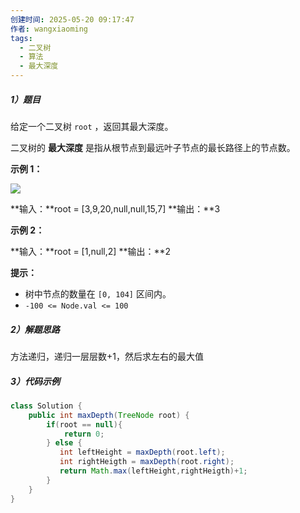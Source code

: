 ```yaml
---
创建时间: 2025-05-20 09:17:47
作者: wangxiaoming
tags:
  - 二叉树
  - 算法
  - 最大深度
---
```

##### 1）题目

给定一个二叉树 `root` ，返回其最大深度。

二叉树的 **最大深度** 是指从根节点到最远叶子节点的最长路径上的节点数。

**示例 1：**

![](https://assets.leetcode.com/uploads/2020/11/26/tmp-tree.jpg)

**输入：**root = [3,9,20,null,null,15,7]
**输出：**3

**示例 2：**

**输入：**root = [1,null,2]
**输出：**2

**提示：**

- 树中节点的数量在 `[0, 104]` 区间内。
- `-100 <= Node.val <= 100`
##### 2）解题思路
方法递归，递归一层层数+1，然后求左右的最大值
##### 3）代码示例
```java
class Solution {
    public int maxDepth(TreeNode root) {
        if(root == null){
            return 0;
        } else {
           int leftHeight = maxDepth(root.left);
           int rightHeigth = maxDepth(root.right);
           return Math.max(leftHeight,rightHeigth)+1;
        }
    }
}
```